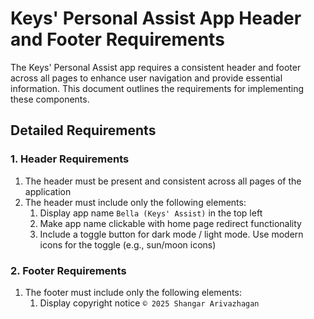# Keys' Personal Assist App Header and Footer Requirements

The Keys' Personal Assist app requires a consistent header and footer across all pages to enhance user navigation and provide essential information. This document outlines the requirements for implementing these components.

## Detailed Requirements

### 1. Header Requirements

1. The header must be present and consistent across all pages of the application
2. The header must include only the following elements:
   1. Display app name `Bella (Keys' Assist)` in the top left
   2. Make app name clickable with home page redirect functionality
   3. Include a toggle button for dark mode / light mode. Use modern icons for the toggle (e.g., sun/moon icons)

### 2. Footer Requirements

1. The footer must include only the following elements:
   1. Display copyright notice `© 2025 Shangar Arivazhagan`
